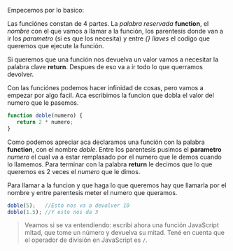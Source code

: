 Empecemos por lo basico: 

Las funciónes constan de 4 partes. La _palabra reservada_ **function**, el _nombre_ con el que vamos a llamar a la función, los parentesis donde van a ir los _parametro_ (si es que los necesita) y entre _{} llaves_ el codigo que queremos que ejecute la función.

Si queremos que una función nos devuelva un valor vamos a necesitar la palabra clave **return**. Despues de eso va a ir todo lo que querramos devolver.

Con las funciónes podemos hacer infinidad de cosas, pero vamos a empezar por algo facil. Aca escribimos la funcion que dobla el valor del numero que le pasemos.

```javascript
function doble(numero) {
   return 2 * numero;
}
```

Como podemos apreciar aca declaramos una función con la palabra **function**, con el nombre _doble_. Entre los parentesis pusimos el **parametro** _numero_ el cual va a estar remplasado por el numero que le demos cuando lo llamemos. Para terminar con la palabra **return** le decimos que lo que queremos es 2 veces el _numero_ que le dimos.

Para llamar a la funcion y que haga lo que queremos hay que llamarla por el nombre y entre parentesis meter el numero que queramos.

```javascript
doble(5);   //Esto nos va a devolver 10
doble(1.5); //Y este nos da 3
```

>Veamos si se va entendiendo: escribí ahora una función JavaScript mitad, que tome un número y devuelva su mitad. Tené en cuenta que el operador de división en JavaScript es `/`.